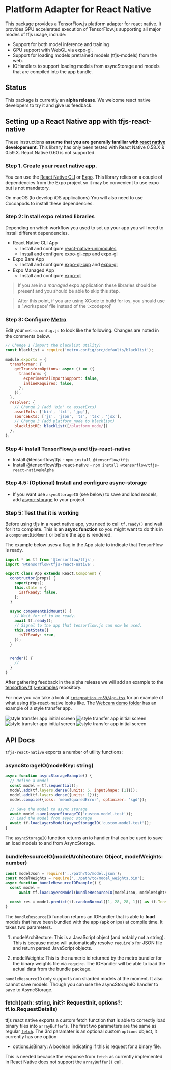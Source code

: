 # Platform Adapter for React Native

This package provides a TensorFlow.js platform adapter for react native. It
provides GPU accelerated execution of TensorFlow.js supporting all major modes
of tfjs usage, include:
  - Support for both model inference and training
  - GPU support with WebGL via expo-gl.
  - Support for loading models pretrained models (tfjs-models) from the web.
  - IOHandlers to support loading models from asyncStorage and models
    that are compiled into the app bundle.

## Status
This package is currently an **alpha release**. We welcome react native developers
to try it and give us feedback.

## Setting up a React Native app with tfjs-react-native

These instructions **assume that you are generally familiar with [react native](https://facebook.github.io/react-native/) developement**. This library has only been tested with React Native 0.58.X & 0.59.X. React Native 0.60 is not supported.

### Step 1. Create your react native app.

You can use the [React Native CLI](https://facebook.github.io/react-native/docs/getting-started) or [Expo](https://expo.io/). This library relies on a couple of dependencies from the Expo project so it may be convenient to use expo but is not mandatory.

On macOS (to develop iOS applications) You will also need to use Cocoapods to install these dependencies.

### Step 2: Install expo related libraries

Depending on which workflow you used to set up your app you will need to install different dependencies.

- React Native CLI App
  - Install and configure [react-native-unimodules](https://github.com/unimodules/react-native-unimodules)
  - Install and configure [expo-gl-cpp](https://github.com/expo/expo/tree/master/packages/expo-gl-cpp) and [expo-gl](https://github.com/expo/expo/tree/master/packages/expo-gl)
- Expo Bare App
  - Install and configure [expo-gl-cpp](https://github.com/expo/expo/tree/master/packages/expo-gl-cpp) and [expo-gl](https://github.com/expo/expo/tree/master/packages/expo-gl)
- Expo Managed App
  - Install and configure [expo-gl](https://github.com/expo/expo/tree/master/packages/expo-gl)

> If you are in a _managed_ expo application these libraries should be present and you should be able to skip this step.

> After this point, if you are using XCode to build for ios, you should use a ‘.workspace’ file instead of the ‘.xcodeproj’

### Step 3: Configure [Metro](https://facebook.github.io/metro/en/)

Edit your `metro.config.js` to look like the following. Changes are noted in
the comments below.

```js
// Change 1 (import the blacklist utility)
const blacklist = require('metro-config/src/defaults/blacklist');

module.exports = {
  transformer: {
    getTransformOptions: async () => ({
      transform: {
        experimentalImportSupport: false,
        inlineRequires: false,
      },
    }),
  },
  resolver: {
    // Change 2 (add 'bin' to assetExts)
    assetExts: ['bin', 'txt', 'jpg'],
    sourceExts: ['js', 'json', 'ts', 'tsx', 'jsx'],
    // Change 3 (add platform_node to blacklist)
    blacklistRE: blacklist([/platform_node/])
  },
};
```

### Step 4: Install TensorFlow.js and tfjs-react-native

- Install @tensorflow/tfjs - `npm install @tensorflow/tfjs`
- Install @tensorflow/tfjs-react-native - `npm install @tensorflow/tfjs-react-native@alpha`

### Step 4.5: (Optional) Install and configure async-storage

- If you want use `asyncStorageIO` (see below) to save and load models, add [async-storage](https://github.com/react-native-community/async-storage) to your project.

### Step 5: Test that it is working

Before using tfjs in a react native app, you need to call `tf.ready()` and wait for it to complete. This is an **async function** so you might want to do this in a `componentDidMount` or before the app is rendered.

The example below uses a flag in the App state to indicate that TensorFlow is ready.


```js
import * as tf from '@tensorflow/tfjs';
import '@tensorflow/tfjs-react-native';

export class App extends React.Component {
  constructor(props) {
    super(props);
    this.state = {
      isTfReady: false,
    };
  }

  async componentDidMount() {
    // Wait for tf to be ready.
    await tf.ready();
    // Signal to the app that tensorflow.js can now be used.
    this.setState({
      isTfReady: true,
    });
  }


  render() {
    //
  }
}

```

After gathering feedback in the alpha release we will add an example to the [tensorflow/tfjs-examples](https://github.com/tensorflow/tfjs-examples) repository.

For now you can take a look at [`integration_rn59/App.tsx`](integration_rn59/App.tsx) for an example of what using tfjs-react-native looks like.
The [Webcam demo folder](integration_rn59/components/webcam) has an example of a style transfer app.

![style transfer app initial screen](images/rn-styletransfer_1.jpg)
![style transfer app initial screen](images/rn-styletransfer_2.jpg)
![style transfer app initial screen](images/rn-styletransfer_3.jpg)
![style transfer app initial screen](images/rn-styletransfer_4.jpg)


## API Docs

`tfjs-react-native` exports a number of utility functions:

### asyncStorageIO(modelKey: string)

```js
async function asyncStorageExample() {
  // Define a model
  const model = tf.sequential();
  model.add(tf.layers.dense({units: 5, inputShape: [1]}));
  model.add(tf.layers.dense({units: 1}));
  model.compile({loss: 'meanSquaredError', optimizer: 'sgd'});

  // Save the model to async storage
  await model.save(asyncStorageIO('custom-model-test'));
  // Load the model from async storage
  await tf.loadLayersModel(asyncStorageIO('custom-model-test'));
}
```

The `asyncStorageIO` function returns an io handler that can be used to save an load models
to and from AsyncStorage.

### bundleResourceIO(modelArchitecture: Object, modelWeights: number)

```js
const modelJson = require('../path/to/model.json');
const modelWeights = require('../path/to/model_weights.bin');
async function bundleResourceIOExample() {
  const model =
      await tf.loadLayersModel(bundleResourceIO(modelJson, modelWeights));

  const res = model.predict(tf.randomNormal([1, 28, 28, 1])) as tf.Tensor;
}
```

The `bundleResourceIO` function returns an IOHandler that is able to **load** models
that have been bundled with the app (apk or ipa) at compile time. It takes two
parameters.

1. modelArchitecture: This is a JavaScript object (and notably not a string). This is
   because metro will automatically resolve `require`'s for JSON file and return parsed
   JavaScript objects.

2. modelWeights: This is the numeric id returned by the metro bundler for the binary weights file
   via `require`. The IOHandler will be able to load the actual data from the bundle package.

`bundleResourceIO` only supports non sharded models at the moment. It also cannot save models. Though you
can use the asyncStorageIO handler to save to AsyncStorage.


### fetch(path: string, init?: RequestInit, options?: tf.io.RequestDetails)

tfjs react native exports a custom fetch function that is able to correctly load binary files into
`arrayBuffer`'s. The first two parameters are the same as regular [`fetch`](https://developer.mozilla.org/en-US/docs/Web/API/Fetch_API). The 3rd paramater is an optional custom `options` object, it currently has one option

- options.isBinary: A boolean indicating if this is request for a binary file.

This is needed because the response from `fetch` as currently implemented in React Native does not support the `arrayBuffer()` call.
